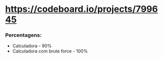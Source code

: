 # https://codeboard.io/projects/799645

### Percentagens:
- Calculadora - 90%
- Calculadora com brute force - 100%
